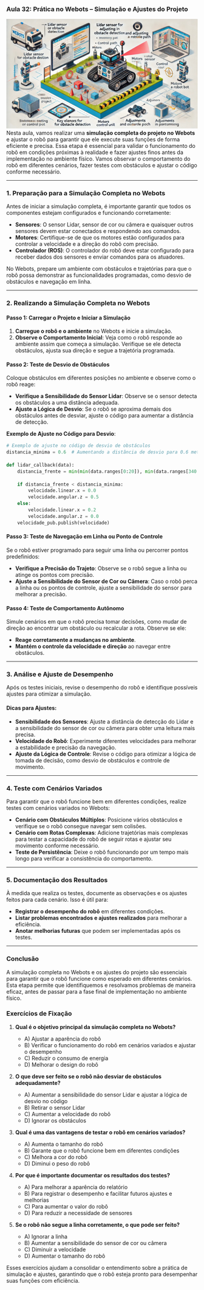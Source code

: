 ### Aula 32: Prática no Webots – Simulação e Ajustes do Projeto
![](./assets/32.jpeg)
Nesta aula, vamos realizar uma **simulação completa do projeto no Webots** e ajustar o robô para garantir que ele execute suas funções de forma eficiente e precisa. Essa etapa é essencial para validar o funcionamento do robô em condições próximas à realidade e fazer ajustes finos antes da implementação no ambiente físico. Vamos observar o comportamento do robô em diferentes cenários, fazer testes com obstáculos e ajustar o código conforme necessário.

---

### 1. Preparação para a Simulação Completa no Webots

Antes de iniciar a simulação completa, é importante garantir que todos os componentes estejam configurados e funcionando corretamente:

- **Sensores**: O sensor Lidar, sensor de cor ou câmera e quaisquer outros sensores devem estar conectados e respondendo aos comandos.
- **Motores**: Certifique-se de que os motores estão configurados para controlar a velocidade e a direção do robô com precisão.
- **Controlador (ROS)**: O controlador do robô deve estar configurado para receber dados dos sensores e enviar comandos para os atuadores.

No Webots, prepare um ambiente com obstáculos e trajetórias para que o robô possa demonstrar as funcionalidades programadas, como desvio de obstáculos e navegação em linha.

---

### 2. Realizando a Simulação Completa no Webots

#### Passo 1: Carregar o Projeto e Iniciar a Simulação

1. **Carregue o robô e o ambiente** no Webots e inicie a simulação.
2. **Observe o Comportamento Inicial**: Veja como o robô responde ao ambiente assim que começa a simulação. Verifique se ele detecta obstáculos, ajusta sua direção e segue a trajetória programada.

#### Passo 2: Teste de Desvio de Obstáculos

Coloque obstáculos em diferentes posições no ambiente e observe como o robô reage:
- **Verifique a Sensibilidade do Sensor Lidar**: Observe se o sensor detecta os obstáculos a uma distância adequada.
- **Ajuste a Lógica de Desvio**: Se o robô se aproxima demais dos obstáculos antes de desviar, ajuste o código para aumentar a distância de detecção.

**Exemplo de Ajuste no Código para Desvio**:
```python
# Exemplo de ajuste no código de desvio de obstáculos
distancia_minima = 0.6  # Aumentando a distância de desvio para 0.6 metros

def lidar_callback(data):
    distancia_frente = min(min(data.ranges[0:20]), min(data.ranges[340:360]))

    if distancia_frente < distancia_minima:
        velocidade.linear.x = 0.0
        velocidade.angular.z = 0.5
    else:
        velocidade.linear.x = 0.2
        velocidade.angular.z = 0.0
    velocidade_pub.publish(velocidade)
```

#### Passo 3: Teste de Navegação em Linha ou Ponto de Controle

Se o robô estiver programado para seguir uma linha ou percorrer pontos predefinidos:
- **Verifique a Precisão do Trajeto**: Observe se o robô segue a linha ou atinge os pontos com precisão.
- **Ajuste a Sensibilidade do Sensor de Cor ou Câmera**: Caso o robô perca a linha ou os pontos de controle, ajuste a sensibilidade do sensor para melhorar a precisão.

#### Passo 4: Teste de Comportamento Autônomo

Simule cenários em que o robô precisa tomar decisões, como mudar de direção ao encontrar um obstáculo ou recalcular a rota. Observe se ele:
- **Reage corretamente a mudanças no ambiente**.
- **Mantém o controle da velocidade e direção** ao navegar entre obstáculos.

---

### 3. Análise e Ajuste de Desempenho

Após os testes iniciais, revise o desempenho do robô e identifique possíveis ajustes para otimizar a simulação.

#### Dicas para Ajustes:

- **Sensibilidade dos Sensores**: Ajuste a distância de detecção do Lidar e a sensibilidade do sensor de cor ou câmera para obter uma leitura mais precisa.
- **Velocidade do Robô**: Experimente diferentes velocidades para melhorar a estabilidade e precisão da navegação.
- **Ajuste da Lógica de Controle**: Revise o código para otimizar a lógica de tomada de decisão, como desvio de obstáculos e controle de movimento.

---

### 4. Teste com Cenários Variados

Para garantir que o robô funcione bem em diferentes condições, realize testes com cenários variados no Webots:

- **Cenário com Obstáculos Múltiplos**: Posicione vários obstáculos e verifique se o robô consegue navegar sem colisões.
- **Cenário com Rotas Complexas**: Adicione trajetórias mais complexas para testar a capacidade do robô de seguir rotas e ajustar seu movimento conforme necessário.
- **Teste de Persistência**: Deixe o robô funcionando por um tempo mais longo para verificar a consistência do comportamento.

---

### 5. Documentação dos Resultados

À medida que realiza os testes, documente as observações e os ajustes feitos para cada cenário. Isso é útil para:

- **Registrar o desempenho do robô** em diferentes condições.
- **Listar problemas encontrados e ajustes realizados** para melhorar a eficiência.
- **Anotar melhorias futuras** que podem ser implementadas após os testes.

---

### Conclusão

A simulação completa no Webots e os ajustes do projeto são essenciais para garantir que o robô funcione como esperado em diferentes cenários. Esta etapa permite que identifiquemos e resolvamos problemas de maneira eficaz, antes de passar para a fase final de implementação no ambiente físico.

### Exercícios de Fixação

1. **Qual é o objetivo principal da simulação completa no Webots?**
   - A) Ajustar a aparência do robô
   - B) Verificar o funcionamento do robô em cenários variados e ajustar o desempenho
   - C) Reduzir o consumo de energia
   - D) Melhorar o design do robô

2. **O que deve ser feito se o robô não desviar de obstáculos adequadamente?**
   - A) Aumentar a sensibilidade do sensor Lidar e ajustar a lógica de desvio no código
   - B) Retirar o sensor Lidar
   - C) Aumentar a velocidade do robô
   - D) Ignorar os obstáculos

3. **Qual é uma das vantagens de testar o robô em cenários variados?**
   - A) Aumenta o tamanho do robô
   - B) Garante que o robô funcione bem em diferentes condições
   - C) Melhora a cor do robô
   - D) Diminui o peso do robô

4. **Por que é importante documentar os resultados dos testes?**
   - A) Para melhorar a aparência do relatório
   - B) Para registrar o desempenho e facilitar futuros ajustes e melhorias
   - C) Para aumentar o valor do robô
   - D) Para reduzir a necessidade de sensores

5. **Se o robô não segue a linha corretamente, o que pode ser feito?**
   - A) Ignorar a linha
   - B) Aumentar a sensibilidade do sensor de cor ou câmera
   - C) Diminuir a velocidade
   - D) Aumentar o tamanho do robô

Esses exercícios ajudam a consolidar o entendimento sobre a prática de simulação e ajustes, garantindo que o robô esteja pronto para desempenhar suas funções com eficiência.